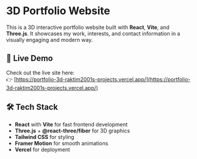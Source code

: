 # 3D Portfolio Website

This is a 3D interactive portfolio website built with **React**, **Vite**, and **Three.js**. It showcases my work, interests, and contact information in a visually engaging and modern way.

## 🚀 Live Demo

Check out the live site here:  
👉 [https://portfolio-3d-raktim2001s-projects.vercel.app/](https://portfolio-3d-raktim2001s-projects.vercel.app/)

## 🛠️ Tech Stack

- **React** with **Vite** for fast frontend development
- **Three.js** + **@react-three/fiber** for 3D graphics
- **Tailwind CSS** for styling
- **Framer Motion** for smooth animations
- **Vercel** for deployment
